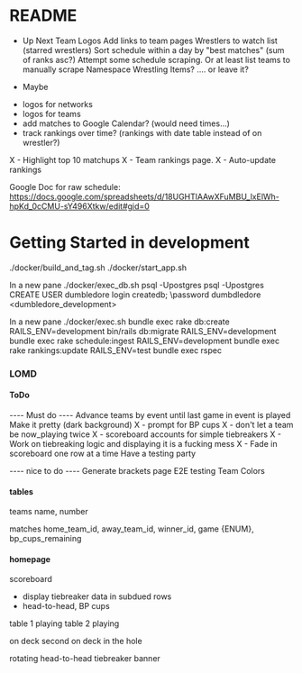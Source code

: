 # README
* Up Next
Team Logos
Add links to team pages
Wrestlers to watch list (starred wrestlers)
Sort schedule within a day by "best matches" (sum of ranks asc?)
Attempt some schedule scraping. Or at least list teams to manually scrape
Namespace Wrestling Items? .... or leave it?

* Maybe
- logos for networks
- logos for teams
- add matches to Google Calendar? (would need times...)
- track rankings over time?  (rankings with date table instead of on wrestler?)

X - Highlight top 10 matchups
X - Team rankings page.
X - Auto-update rankings

Google Doc for raw schedule:
https://docs.google.com/spreadsheets/d/18UGHTlAAwXFuMBU_lxElWh-hpKd_0cCMU-sY496Xtkw/edit#gid=0

# Getting Started in development
./docker/build_and_tag.sh
./docker/start_app.sh

In a new pane
./docker/exec_db.sh
psql -Upostgres
psql -Upostgres
CREATE USER dumbledore login createdb;
\password dumbdledore
  <dumbledore_development>

In a new pane
./docker/exec.sh
bundle exec rake db:create
RAILS_ENV=development bin/rails db:migrate 
RAILS_ENV=development bundle exec rake schedule:ingest
RAILS_ENV=development bundle exec rake rankings:update
RAILS_ENV=test bundle exec rspec








### LOMD 

#### ToDo
---- Must do ----
Advance teams by event until last game in event is played
Make it pretty (dark background)
X - prompt for BP cups 
X - don't let a team be now_playing twice
X - scoreboard accounts for simple tiebreakers
X - Work on tiebreaking logic and displaying it is a fucking mess
X - Fade in scoreboard one row at a time
Have a testing party

---- nice to do ----
Generate brackets page
E2E testing
Team Colors

#### tables
teams
name, number

matches
home_team_id, away_team_id, winner_id, game {ENUM}, bp_cups_remaining

#### homepage

scoreboard
- display tiebreaker data in subdued rows
- head-to-head, BP cups

table 1 playing
table 2 playing

on deck
second on deck
in the hole

rotating head-to-head tiebreaker banner
